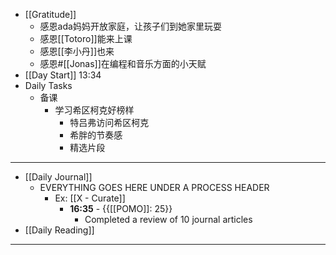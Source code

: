 - [[Gratitude]]
    - 感恩ada妈妈开放家庭，让孩子们到她家里玩耍
    - 感恩[[Totoro]]能来上课
    - 感恩[[李小丹]]也来
    - 感恩#[[Jonas]]在编程和音乐方面的小天赋
- [[Day Start]] 13:34
- Daily Tasks
    - 备课
        - 学习希区柯克好榜样
            - 特吕弗访问希区柯克
            - 希胖的节奏感
            - 精选片段
- ---
- [[Daily Journal]] 
    - EVERYTHING GOES HERE UNDER A PROCESS HEADER
        - Ex: [[X - Curate]]
            - **16:35** - {{[[POMO]]: 25}}
                -  Completed a review of 10 journal articles
- [[Daily Reading]]
- ---
